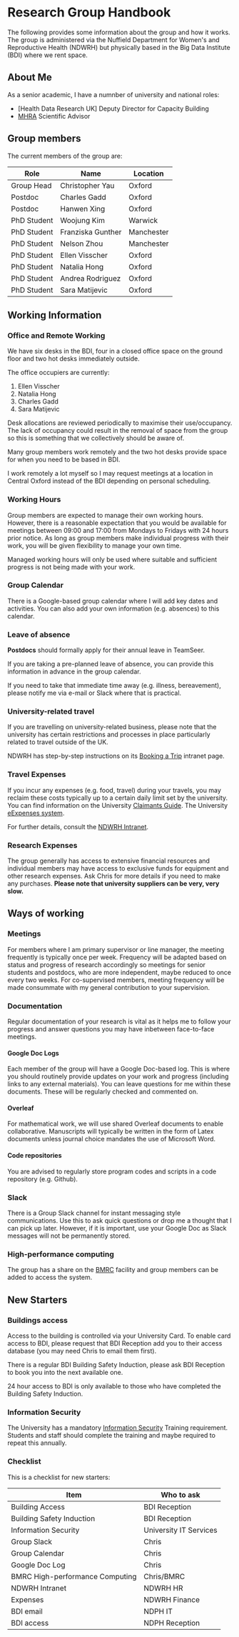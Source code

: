 # Research Group Handbook

The following provides some information about the group and how it works. The group is administered via the Nuffield Department for Women's and Reproductive Health (NDWRH) but physically based in the Big Data Institute (BDI) where we rent space.

## About Me

As a senior academic, I have a numnber of university and national roles:

- [Health Data Research UK] Deputy Director for Capacity Building
- [MHRA](https://www.gov.uk/government/organisations/medicines-and-healthcare-products-regulatory-agency) Scientific Advisor


## Group members

The current members of the group are:

|Role|Name|Location|
|-------|-----------------|-------|
|Group Head|Christopher Yau|Oxford|
|Postdoc|Charles Gadd|Oxford|
|Postdoc|Hanwen Xing|Oxford|
|PhD Student|Woojung Kim|Warwick|
|PhD Student|Franziska Gunther|Manchester|
|PhD Student|Nelson Zhou|Manchester|
|PhD Student|Ellen Visscher|Oxford|
|PhD Student|Natalia Hong|Oxford|
|PhD Student|Andrea Rodriguez|Oxford|
|PhD Student|Sara Matijevic|Oxford|

## Working Information

### Office and Remote Working

We have six desks in the BDI, four in a closed office space on the ground floor and two hot desks immediately outside.

The office occupiers are currently:

1. Ellen Visscher
2. Natalia Hong
3. Charles Gadd
4. Sara Matijevic

Desk allocations are reviewed periodically to maximise their use/occupancy. The lack of occupancy could result in the removal of space from the group so this is something that we collectively should be aware of.

Many group members work remotely and the two hot desks provide space for when you need to be based in BDI.

I work remotely a lot myself so I may request meetings at a location in Central Oxford instead of the BDI depending on personal scheduling.

### Working Hours

Group members are expected to manage their own working hours. However, there is a reasonable expectation that you would be available for meetings between 09:00 and 17:00 from Mondays to Fridays with 24 hours prior notice. As long as group members make individual progress with their work, you will be given flexibility to manage your own time.

Managed working hours will only be used where suitable and sufficient progress is not being made with your work.

### Group Calendar

There is a Google-based group calendar where I will add key dates and activities. You can also add your own information (e.g. absences) to this calendar.

### Leave of absence

**Postdocs** should formally apply for their annual leave in TeamSeer.

If you are taking a pre-planned leave of absence, you can provide this information in advance in the group calendar. 

If you need to take that immediate time away (e.g. illness, bereavement), please notify me via e-mail or Slack where that is practical.

### University-related travel

If you are travelling on university-related business, please note that the university has certain restrictions and processes in place particularly related to travel outside of the UK. 

NDWRH has step-by-step instructions on its [Booking a Trip](https://unioxfordnexus.sharepoint.com/sites/NDWR-NDWRHIntranet/SitePages/Booking-a-Trip.aspx) intranet page. 

### Travel Expenses

If you incur any expenses (e.g. food, travel) during your travels, you may reclaim these costs typically up to a certain daily limit set by the university. You can find information on the University [Claimants Guide](https://finance.admin.ox.ac.uk/travel-expenses-claimants-guide). The University [eExpenses system](https://finance.admin.ox.ac.uk/eexpenses-system).

For further details, consult the [NDWRH Intranet](https://unioxfordnexus.sharepoint.com/sites/NDWR-NDWRHIntranet).

### Research Expenses

The group generally has access to extensive financial resources and individual members may have access to exclusive funds for equipment and other research expenses. Ask Chris for more details if you need to make any purchases. **Please note that university suppliers can be very, very slow.**

## Ways of working

### Meetings

For members where I am primary supervisor or line manager, the meeting frequently is typically once per week. Frequency will be adapted based on status and progress of research accordingly so meetings for senior students and postdocs, who are more independent, maybe reduced to once every two weeks. For co-supervised members, meeting frequency will be made consummate with my general contribution to your supervision.

### Documentation

Regular documentation of your research is vital as it helps me to follow your progress and answer questions you may have inbetween face-to-face meetings. 

#### Google Doc Logs

Each member of the group will have a Google Doc-based log. This is where you should routinely provide updates on your work and progress (including links to any external materials).    You can leave questions for me within these documents. These will be regularly checked and commented on. 

#### Overleaf

For mathematical work, we will use shared Overleaf documents to enable collaborative. Manuscripts will typically be written in the form of Latex documents unless journal choice mandates the use of Microsoft Word.

#### Code repositories

You are advised to regularly store program codes and scripts in a code repository (e.g. Github).

### Slack

There is a Group Slack channel for instant messaging style communications. Use this to ask quick questions or drop me a thought that I can pick up later. However, if it is important, use your Google Doc as Slack messages will not be permanently stored.

### High-performance computing

The group has a share on the [BMRC](https://www.medsci.ox.ac.uk/for-staff/resources/bmrc) facility and group members can be added to access the system.

## New Starters

### Buildings access

Access to the building is controlled via your University Card. To enable card access to BDI, please request that BDI Reception add you to their access database (you may need Chris to email them first). 

There is a regular BDI Building Safety Induction, please ask BDI Reception to book you into the next available one.

24 hour access to BDI is only available to those who have completed the Building Safety Induction.

### Information Security

The University has a mandatory [Information Security](https://www.infosec.ox.ac.uk/training-and-awareness) Training requirement. Students and staff should complete the training and maybe required to repeat this annually.

### Checklist

This is a checklist for new starters:

|Item|Who to ask|
|----|----------|
|Building Access|BDI Reception|
|Building Safety Induction|BDI Reception|
|Information Security|University IT Services|
|Group Slack|Chris|
|Group Calendar|Chris|
|Google Doc Log|Chris|
|BMRC High-performance Computing|Chris/BMRC|
|NDWRH Intranet|NDWRH HR|
|Expenses|NDWRH Finance|
|BDI email|NDPH IT|
|BDI access|NDPH Reception|


